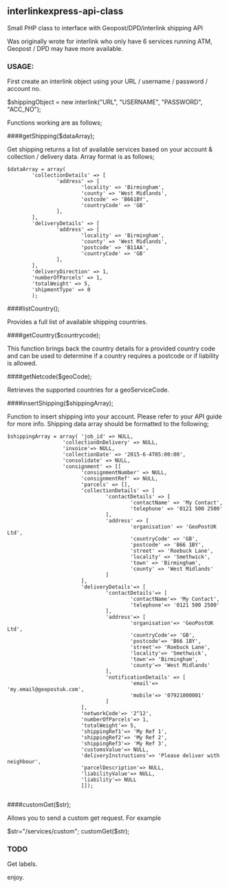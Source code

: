 ## interlinkexpress-api-class

Small PHP class to interface with Geopost/DPD/interlink shipping API

Was originally wrote for interlink who only have 6 services running ATM, Geopost / DPD may have more available.

### USAGE:

First create an interlink object using your URL / username / password / account no.

$shippingObject = new interlink("URL", "USERNAME", "PASSWORD", "ACC_NO");

Functions working are as follows;

####getShipping($dataArray);

Get shipping returns a list of available services based on your account & collection / delivery data. Array format is as follows;

```
$dataArray = array(
        'collectionDetails' => [
                'address' => [
                        'locality' => 'Birmingham',
                        'county' => 'West Midlands',
                        'ostcode' => 'B661BY',
                        'countryCode' => 'GB'
                ],
        ],
        'deliveryDetails' => [
                'address' => [
                        'locality' => 'Birmingham',
                        'county' => 'West Midlands',
                        'postcode' => 'B11AA',
                        'countryCode' => 'GB'
                ],
        ],
        'deliveryDirection' => 1,
        'numberOfParcels' => 1,
        'totalWeight' => 5,
        'shipmentType' => 0
        );
```

####listCountry();

Provides a full list of available shipping countries.


####getCountry($countrycode);

This function brings back the country details for a provided country code and can be used to determine if a
country requires a postcode or if liability is allowed.

####getNetcode($geoCode);

Retrieves the supported countries for a geoServiceCode.


####insertShipping($shippingArray);

Function to insert shipping into your account. Please refer to your API guide for more info. Shipping data array should be formatted to the following;

```
$shippingArray = array( 'job_id' => NULL,
                  'collectionOnDelivery' => NULL,
                  'invoice'=> NULL,
                  'collectionDate' => '2015-6-4T05:00:00',
                  'consolidate' => NULL,
                  'consignment' => [[
                        'consignmentNumber' => NULL,
                        'consignmentRef' => NULL,
                        'parcels' => [],
                        'collectionDetails' => [
                                'contactDetails' => [
                                        'contactName' => 'My Contact',
                                        'telephone' => '0121 500 2500'
                                ],
                                'address' => [
                                        'organisation' => 'GeoPostUK Ltd',
                                        'countryCode' => 'GB',
                                        'postcode' => 'B66 1BY',
                                        'street' => 'Roebuck Lane',
                                        'locality' => 'Smethwick',
                                        'town' => 'Birmingham',
                                        'county' => 'West Midlands'
                                ]
                        ],
                        'deliveryDetails'=> [
                                'contactDetails'=> [
                                        'contactName'=> 'My Contact',
                                        'telephone'=> '0121 500 2500'
                                ],
                                'address'=> [
                                        'organisation'=> 'GeoPostUK Ltd',
                                        'countryCode'=> 'GB',
                                        'postcode'=> 'B66 1BY',
                                        'street'=> 'Roebuck Lane',
                                        'locality'=> 'Smethwick',
                                        'town'=> 'Birmingham',
                                        'county'=> 'West Midlands'
                                ],
                                'notificationDetails' => [
                                        'email'=> 'my.email@geopostuk.com',
                                        'mobile'=> '07921000001'
                                ]
                        ],
                        'networkCode'=> '2^12',
                        'numberOfParcels'=> 1,
                        'totalWeight'=> 5,
                        'shippingRef1'=> 'My Ref 1',
                        'shippingRef2'=> 'My Ref 2',
                        'shippingRef3'=> 'My Ref 3',
                        'customsValue'=> NULL,
                        'deliveryInstructions'=> 'Please deliver with neighbour',
                        'parcelDescription'=> NULL,
                        'liabilityValue'=> NULL,
                        'liability'=> NULL
                        ]]);


```

####customGet($str);

Allows you to send a custom get request. For example

$str="/services/custom";
customGet($str);

### TODO

Get labels.

enjoy.
